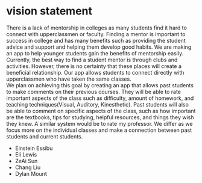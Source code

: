 # vision statement 
  There is a lack of mentorship in colleges as many students find it hard to connect with upperclassmen or faculty. Finding a mentor is important to success in college and has many benefits such as providing the student advice and support and helping them develop good habits. We are making an app to help younger students gain the benefits of mentorship easily. Currently, the best way to find a student mentor is through clubs and activities. However, there is no certainty that these places will create a beneficial relationship. Our app allows students to connect directly with upperclassmen who have taken the same classes.  
  We plan on achieving this goal by creating an app that allows past students to make comments on their previous courses. They will be able to rate important aspects of the class such as difficulty, amount of homework, and teaching techniques(Visual, Auditory, Kinesthetic). Past students will also be able to comment on specific aspects of the class, such as how important are the textbooks, tips for studying, helpful resources, and things they wish they knew. A similar system would be to rate my professor. We differ as we focus more on the individual classes and make a connection between past students and current students. 

- Einstein Essibu
- Eli Lewis
- ZeAi Sun
- Chang Liu
- Dylan Mount
